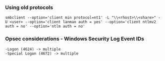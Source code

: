 ### Using old protocols
```
smbclient --option='client min protocol=nt1' -L "\\<rhost>\\<share>" -U <user> --option='client lanman auth = yes' --option='client ntlmv2 auth = no' --option='ntlm auth = no'
```

### Opsec considerations - Windows Security Log Event IDs
```
-Logon (4624) -> multiple
-Special Logon (4672) -> multiple
```

